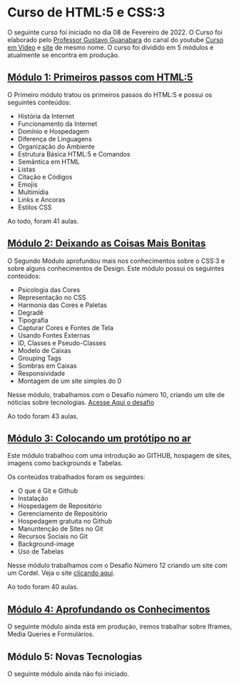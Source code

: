 # Curso de HTML:5 e CSS:3

O seguinte curso foi iniciado no dia 08 de Fevereiro de 2022. O Curso foi elaborado pelo [Professor Gustavo Guanabara](https://gustavoguanabara.github.io/") do canal do youtube [Curso em Vídeo]("https://www.youtube.com/c/CursoemV%C3%ADdeo") e [site]("https://www.cursoemvideo.com/") de mesmo nome. O curso foi dividido em 5 módulos e atualmente se encontra em produção. 

## [Módulo 1: Primeiros passos com HTML:5]("https://www.youtube.com/playlist?list=PLHz_AreHm4dkZ9-atkcmcBaMZdmLHft8n")

O Primeiro módulo tratou os primeiros passos do HTML:5 e possui os seguintes conteúdos:

- História da Internet
- Funcionamento da Internet
- Domínio e Hospedagem
- Diferença de Linguagens
- Organização do Ambiente
- Estrutura Básica HTML:5 e Comandos
- Semântica em HTML
- Listas
- Citação e Códigos
- Emojis
- Multimídia
- Links e Ancoras
- Estilos CSS

Ao todo, foram 41 aulas. 

## [Módulo 2:  Deixando as Coisas Mais Bonitas]("https://www.youtube.com/playlist?list=PLHz_AreHm4dlUpEXkY1AyVLQGcpSgVF8s")

O Segundo Módulo aprofundou mais nos conhecimentos sobre o CSS:3 e sobre alguns conhecimentos de Design. Este módulo possui os seguintes conteúdos:

- Psicologia das Cores
- Representação no CSS
- Harmonia das Cores e Paletas
- Degradê
- Tipografia
- Capturar Cores e Fontes de Tela
- Usando Fontes Externas
- ID, Classes e Pseudo-Classes
- Modelo de Caixas
- Grouping Tags
- Sombras em Caixas
- Responsividade
- Montagem de um site simples do 0

Nesse módulo, trabalhamos com o Desafio número 10, criando um site de nóticias sobre tecnologias. [Acesse Aqui o desafio]("https://mayconasilva.github.io/Curso-de-HTML5-e-CSS3/M%C3%B3dulo%2002/Desafios/des%20010/")

Ao todo foram 43 aulas.

## [Módulo 3: Colocando um protótipo no ar]("https://www.youtube.com/playlist?list=PLHz_AreHm4dmcAviDwiGgHbeEJToxbOpZ")

Este módulo trabalhou com uma introdução ao GITHUB, hospagem de sites, imagens como backgrounds e Tabelas.

Os conteúdos trabalhados foram os seguintes:

- O que é Git e Github
- Instalação
- Hospedagem de Repositório
- Gerenciamento de Repositório
- Hospedagem gratuita no Github
- Manuntenção de Sites no Git
- Recursos Sociais no Git
- Background-image
- Uso de Tabelas

Nesse módulo trabalhamos com o Desafio Número 12 criando um site com um Cordel. Veja o site [clicando aqui]("https://mayconasilva.github.io/Curso-de-HTML5-e-CSS3/M%C3%B3dulo%2003/desafios/des012/index.html").

Ao todo foram 40 aulas.

## [Módulo 4: Aprofundando os Conhecimentos]("https://www.youtube.com/playlist?list=PLHz_AreHm4dkcVCk2Bn_fdVQ81Fkrh6WT")

O seguinte módulo ainda está em produção, iremos trabalhar sobre Iframes, Media Queries e Formulários. 

## Módulo 5: Novas Tecnologias

O seguinte módulo ainda não foi iniciado.

